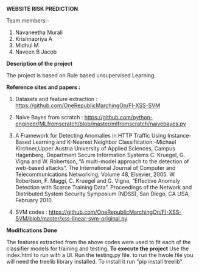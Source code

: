 __WEBSITE RISK PREDICTION__


Team members:-
1)	Navaneetha Murali
2)	Krishnapriya A
3) 	Midhul M
4)	Naveen B Jacob

__Description of the project__

The project is based on Rule based unsupervised Learning. 

__Reference sites and papers :__

1) Datasets and feature extraction : https://github.com/OneRepublicMarchingOn/FI-XSS-SVM

2) Naive Bayes from scratch : https://github.com/python-engineer/MLfromscratch/blob/master/mlfromscratch/naivebayes.py 

3) A Framework for Detecting Anomalies in HTTP Traffic Using Instance-Based Learning and K-Nearest Neighbor Classification:-Michael Kirchner,Upper Austria University of Applied Sciences, Campus Hagenberg, Department Secure Information Systems
C. Kruegel, G. Vigna and W. Robertson, “A multi-model approach to the detection of web-based attacks”. The International Journal of Computer and Telecommunications Networking, Volume 48, Elsevier, 2005.
W. Robertson, F. Maggi, C. Kruegel and G. Vigna, “Effective Anomaly
Detection with Scarce Training Data”. Proceedings of the Network and Distributed System Security Symposium (NDSS), San Diego, CA USA, February 2010.

4) SVM codes : https://github.com/OneRepublicMarchingOn/FI-XSS-SVM/blob/master/xss-linear-svm-original.py 

__Modifications Done__

The features extracted from the above codes were used to fit each of the classifier models for training and testing. 
__To execute the project__
Use the index.html to run with a UI.
Run the testing.py file.
to run the hwole file you will need the treelib library installed. To install it run "pip install treelib".